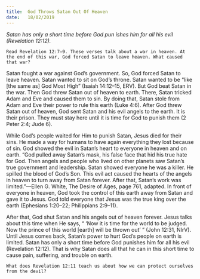 ```yaml
---
title:  God Throws Satan Out Of Heaven
date:   18/02/2019
---
```


_Satan has only a short time before God pun­ ishes him for all his evil (Revelation 12:12)._

`Read Revelation 12:7–9. These verses talk about a war in heaven. At the end of this war, God forced Satan to leave heaven. What caused that war?`

Satan fought a war against God’s government. So, God forced Satan to leave heaven. Satan wanted to sit on God’s throne. Satan wanted to be “like [the same as] God Most High” (Isaiah 14:12–15, ERV). But God beat Satan in the war. Then God threw Satan out of heaven to earth. There, Satan tricked Adam and Eve and caused them to sin. By doing that, Satan stole from Adam and Eve their power to rule this earth (Luke 4:6). After God threw Satan out of heaven, God sent Satan and his evil angels to the earth. It is their prison. They must stay here until it is time for God to punish them (2 Peter 2:4; Jude 6).

While God’s people waited for Him to punish Satan, Jesus died for their sins. He made a way for humans to have again everything they lost because of sin. God showed the evil in Satan’s heart to everyone in heaven and on earth. “God pulled away Satan’s mask, his false face that hid his true hate for God. Then angels and people who lived on other planets saw Satan’s true government and leadership. Satan showed everyone he was a killer. He spilled the blood of God’s Son. This evil act caused the hearts of the angels in heaven to turn away from Satan forever. After that, Satan’s work was limited.”—Ellen G. White, The Desire of Ages, page 761, adapted. In front of everyone in heaven, God took the control of this earth away from Satan and gave it to Jesus. God told everyone that Jesus was the true king over the earth (Ephesians 1:20–22; Philippians 2:9–11).

After that, God shut Satan and his angels out of heaven forever. Jesus talks about this time when He says, “ ‘Now it is time for the world to be judged. Now the prince of this world [earth] will be thrown out’ ” (John 12:31, NIrV). Until Jesus comes back, Satan’s power to hurt God’s people on earth is limited. Satan has only a short time before God punishes him for all his evil (Revelation 12:12). That is why Satan does all that he can in this short time to cause pain, suffering, and trouble on earth.

`What does Revelation 12:11 teach us about how we can protect ourselves from the devil?`